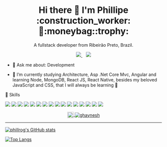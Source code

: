 

<h1 align='center'>
  Hi there 👋 I'm Phillipe :construction_worker:🏡:moneybag::trophy:
</h1>

<p align='center'>
  A fullstack developer from Ribeirão Preto, Brazil.
</p>

<p align='center'>   
  <a href="https://www.linkedin.com/in/phillrog/">
    <img src="https://img.shields.io/badge/linkedin-%230077B5.svg?&style=for-the-badge&logo=linkedin&logoColor=white" />
  </a>&nbsp;&nbsp;
  <a href='mailto:phillrog@hotmail.com'>
  <img src="https://img.shields.io/badge/Microsoft_Outlook-0078D4?style=for-the-badge&logo=microsoft-outlook&logoColor=white" />
  </a>
</p>

- 💬 Ask me about: Development 

- 🌱 I’m currently studying Architecture, Asp .Net Core Mvc, Angular and learning Node, MongoDB, React JS, React Native, besides my beloved JavaScript and CSS, that I will always be learning 💚

🚀 Skills

<p><img src="https://img.shields.io/static/v1?label=&nbsp;&message=.Net&color=blue" />
<img src="https://img.shields.io/static/v1?label=&nbsp;&message=.Net Core&color=blue" />
<img src="https://img.shields.io/static/v1?label=&nbsp;&message=C%23%0A&color=blue" />
<img src="https://img.shields.io/static/v1?label=&nbsp;&message=Asp%20.Net%20%20Core&color=blue" />
<img src="https://img.shields.io/static/v1?label=&nbsp;&message=Angular&color=dd0031" />
<img src="https://img.shields.io/static/v1?label=&nbsp;&message=Javascript&color=f7df1e" />
<img src="https://img.shields.io/static/v1?label=&nbsp;&message=Typescript&color=42b3ff" />
<img src="https://img.shields.io/static/v1?label=&nbsp;&message=Bootstrap&color=0081cb" />
<img src="https://img.shields.io/static/v1?label=&nbsp;&message=Angular%20%20Material&color=0081cb" />
<img src="https://img.shields.io/static/v1?label=&nbsp;&message=CSS&color=f7df1e" />
<img src="https://img.shields.io/static/v1?label=&nbsp;&message=HTML&color=cc6699" />
  <img src="https://img.shields.io/static/v1?label=&nbsp;&message=Oracle&color=fa7343" />
  <img src="https://img.shields.io/static/v1?label=&nbsp;&message=SQL%20%20SERVER&color=0081cb" />
  <img src="https://img.shields.io/static/v1?label=&nbsp;&message=NODE&color=239120" />
  <img src="https://img.shields.io/static/v1?label=&nbsp;&message=React%20%20JS&color=000000" />
  <img src="https://img.shields.io/static/v1?label=&nbsp;&message=React%20%20Native&color=5c2d91" />
</p>

<p align="center">
  <a href="https://www.linkedin.com/in/phillrog/" target="_blank">
    <img align="center" src="https://cdn.jsdelivr.net/npm/simple-icons@3.0.1/icons/linkedin.svg" alt="ghaynesh" height="20" width="20" />
  </a>
  <a href="https://github.com/phillrog/" target="_blank">
    <img align="center" src="https://img.shields.io/badge/-Github-000?style=flat-square&logo=Github&logoColor=whiteg" alt="ghaynesh"  />
  </a>
 </p>
 
__________________________________________________________________________________________________________________________________________________________

[![phillrog's GitHub stats](https://github-readme-stats.vercel.app/api?username=phillrog)](https://github.com/phillrog/github-readme-stats)



[![Top Langs](https://github-readme-stats.vercel.app/api/top-langs/?username=phillrog&layout=compact)](https://github.com/phillrog/github-readme-stats)

